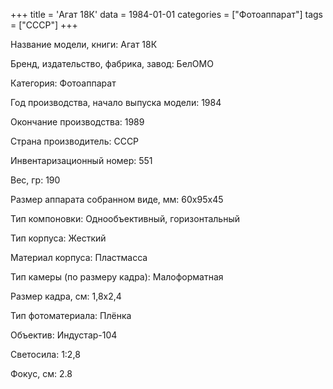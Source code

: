 +++
title = 'Агат 18К'
data = 1984-01-01
categories = ["Фотоаппарат"]
tags = ["СССР"]
+++

Название модели, книги: Агат 18К

Бренд, издательство, фабрика, завод: БелОМО

Категория: Фотоаппарат

Год производства, начало выпуска модели: 1984

Окончание производства: 1989

Страна производитель: СССР

Инвентаризационный номер: 551

Вес, гр: 190

Размер аппарата  собранном виде, мм: 60х95х45

Тип компоновки: Однообъективный, горизонтальный

Тип корпуса: Жесткий

Материал корпуса: Пластмасса

Тип камеры (по размеру кадра): Малоформатная

Размер кадра, см: 1,8х2,4

Тип фотоматериала: Плёнка

Объектив: Индустар-104

Светосила: 1:2,8

Фокус, см: 2.8

